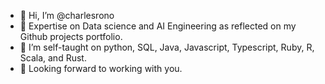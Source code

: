- 👋 Hi, I’m @charlesrono
- 🌱 Expertise on Data science and  AI Engineering as reflected on my Github projects portfolio.
- 👀 I’m self-taught on python, SQL, Java, Javascript, Typescript, Ruby, R, Scala, and Rust.
- 🌱 Looking forward to working with you.
